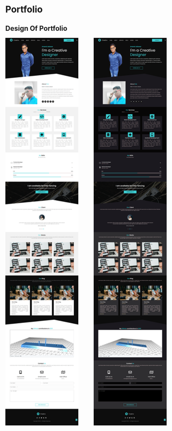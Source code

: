 # Portfolio
<h2>Design Of Portfolio</h2>
<div style="display:grid; grid-template-columns: repeat(2, 1fr); column-gap: 3rem;">
  <img src="DesignOfPortfolio.png" style="width: 16rem;">
  <img src="DesignOfPortfolio-DarkTheme.png"style="width: 16rem;">
</div>
